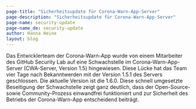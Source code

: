 ```yaml
---
page-title: "Sicherheitsupdate für Corona-Warn-App-Server"
page-description: "Sicherheitsupdate für Corona-Warn-App-Server"
page-name: security-update
page-name_de: security-update
author: Hanna Heine
layout: blog
---
```



Das Entwicklerteam der Corona-Warn-App wurde von einem Mitarbeiter des GitHub Security Lab auf eine Schwachstelle im Corona-Warn-App-Server (CWA-Server, Version 1.5) hingewiesen. Diese Lücke hat das Team vier Tage nach Bekanntwerden mit der Version 1.5.1 des Servers geschlossen. Die aktuelle Version ist die 1.6.0.
Diese schnell umgesetzte Beseitigung der Schwachstelle zeigt ganz deutlich, dass der Open-Source- sowie Community-Prozess einwandfrei funktioniert und zur Sicherheit des Betriebs der Corona-Warn-App entscheidend beiträgt.




<!-- overview -->
